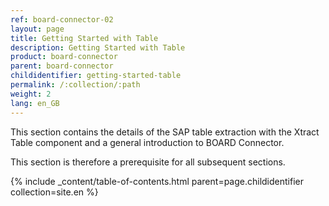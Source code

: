 ```yaml
---
ref: board-connector-02
layout: page
title: Getting Started with Table
description: Getting Started with Table
product: board-connector
parent: board-connector
childidentifier: getting-started-table
permalink: /:collection/:path
weight: 2
lang: en_GB
---
```


This section contains the details of the SAP table extraction with the Xtract Table component and a general introduction to BOARD Connector.

This section is therefore a prerequisite for all subsequent sections.

{% include _content/table-of-contents.html parent=page.childidentifier collection=site.en %}

